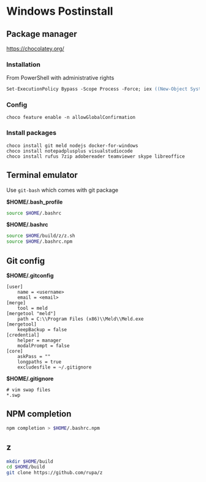 Windows Postinstall
===================

Package manager
---------------

<https://chocolatey.org/>

### Installation

From PowerShell with administrative rights

```ps
Set-ExecutionPolicy Bypass -Scope Process -Force; iex ((New-Object System.Net.WebClient).DownloadString('https://chocolatey.org/install.ps1'))
```

### Config

```
choco feature enable -n allowGlobalConfirmation
```

### Install packages

```
choco install git meld nodejs docker-for-windows
choco install notepadplusplus visualstudiocode
choco install rufus 7zip adobereader teamviewer skype libreoffice
```

Terminal emulator
-----------------

Use `git-bash` which comes with git package

**$HOME/.bash_profile**

```sh
source $HOME/.bashrc
```

**$HOME/.bashrc**

```sh
source $HOME/build/z/z.sh
source $HOME/.bashrc.npm
```

Git config
----------

**$HOME/.gitconfig**

```
[user]
    name = <username>
    email = <email>
[merge]
    tool = meld
[mergetool "meld"]
    path = C:\\Program Files (x86)\\Meld\\Meld.exe
[mergetool]
    keepBackup = false
[credential]
    helper = manager
    modalPrompt = false
[core]
    askPass = ""
    longpaths = true
    excludesfile = ~/.gitignore
```

**$HOME/.gitignore**

```
# vim swap files
*.swp
```

NPM completion
--------------

```sh
npm completion > $HOME/.bashrc.npm
```

z
-

```sh
mkdir $HOME/build
cd $HOME/build
git clone https://github.com/rupa/z
```

